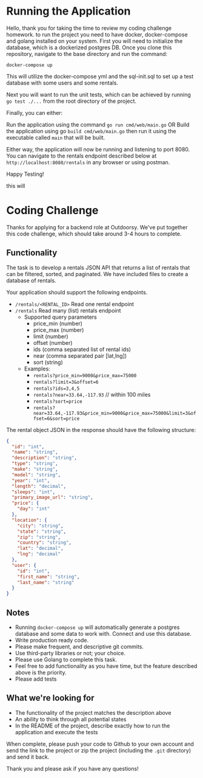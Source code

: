 # Running the Application

Hello, thank you for taking the time to review my coding challenge homework.  to run the project you need to have docker, docker-compose and golang installed on your system.  First you will need to initialize the database, which is a dockerized postgres DB.  Once you clone this repository, navigate to the base directory and run the command:

```docker-compose up```

This will utilize the docker-compose yml and the sql-init.sql to set up a test database with some users and some rentals.

Next you will want to run the unit tests, which can be achieved by running `go test ./...` from the root directory of the project.

Finally, you can either: 

Run the application using the command `go run cmd/web/main.go` 
OR 
Build the application using go `build cmd/web/main.go` then run it using the executable called `main` that will be built.

Either way, the application will now be running and listening to port 8080.  You can navigate to the rentals endpoint described below at `http://localhost:8080/rentals` in any browser or using postman.

Happy Testing!

this will 

# Coding Challenge

Thanks for applying for a backend role at Outdoorsy. We've put together this code challenge, which should take around 3-4 hours to complete.

## Functionality
The task is to develop a rentals JSON API that returns a list of rentals that can be filtered, sorted, and paginated. We have included files to create a database of rentals.

Your application should support the following endpoints.

- `/rentals/<RENTAL_ID>` Read one rental endpoint
- `/rentals` Read many (list) rentals endpoint
    - Supported query parameters
        - price_min (number)
        - price_max (number)
        - limit (number)
        - offset (number)
        - ids (comma separated list of rental ids)
        - near (comma separated pair [lat,lng])
        - sort (string)
    - Examples:
        - `rentals?price_min=9000&price_max=75000`
        - `rentals?limit=3&offset=6`
        - `rentals?ids=3,4,5`
        - `rentals?near=33.64,-117.93` // within 100 miles
        - `rentals?sort=price`
        - `rentals?near=33.64,-117.93&price_min=9000&price_max=75000&limit=3&offset=6&sort=price`

The rental object JSON in the response should have the following structure:
```json
{
  "id": "int",
  "name": "string",
  "description": "string",
  "type": "string",
  "make": "string",
  "model": "string",
  "year": "int",
  "length": "decimal",
  "sleeps": "int",
  "primary_image_url": "string",
  "price": {
    "day": "int"
  },
  "location": {
    "city": "string",
    "state": "string",
    "zip": "string",
    "country": "string",
    "lat": "decimal",
    "lng": "decimal"
  },
  "user": {
    "id": "int",
    "first_name": "string",
    "last_name": "string"
  }
}
```

## Notes
- Running `docker-compose up` will automatically generate a postgres database and some data to work with. Connect and use this database.
- Write production ready code.
- Please make frequent, and descriptive git commits.
- Use third-party libraries or not; your choice.
- Please use Golang to complete this task.
- Feel free to add functionality as you have time, but the feature described above is the priority.
- Please add tests

## What we're looking for
- The functionality of the project matches the description above
- An ability to think through all potential states
- In the README of the project, describe exactly how to run the application and execute the tests

When complete, please push your code to Github to your own account and send the link to the project or zip the project (including the `.git` directory) and send it back.

Thank you and please ask if you have any questions!

